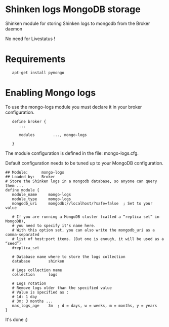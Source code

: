 Shinken logs MongoDB storage 
============================

Shinken module for storing Shinken logs to mongodb from the Broker daemon

No need for Livestatus !



Requirements 
=============
```
   apt-get install pymongo
```


Enabling Mongo logs 
=============================

To use the mongo-logs module you must declare it in your broker configuration.
```
   define broker {
      ... 

      modules    	 ..., mongo-logs

   }
```


The module configuration is defined in the file: mongo-logs.cfg.

Default configuration needs to be tuned up to your MongoDB configuration. 

```
## Module:      mongo-logs
## Loaded by:   Broker
# Store the Shinken logs in a mongodb database, so anyone can query them ...
define module {
   module_name     mongo-logs
   module_type     mongo-logs
   mongodb_uri     mongodb://localhost/?safe=false  ; Set to your value
   
   # If you are running a MongoDB cluster (called a “replica set” in MongoDB),
   # you need to specify it's name here. 
   # With this option set, you can also write the mongodb_uri as a comma-separated
   # list of host:port items. (But one is enough, it will be used as a “seed”)
   #replica_set

   # Database name where to store the logs collection
   database        shinken
   
   # Logs collection name
   collection      logs
   
   # Logs rotation
   # Remove logs older than the specified value
   # Value is specified as : 
   # 1d: 1 day
   # 3m: 3 months ...
   max_logs_age    3m  ; d = days, w = weeks, m = months, y = years
}
```

It's done :)
